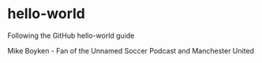 # hello-world
Following the GitHub hello-world guide

Mike Boyken - Fan of the Unnamed Soccer Podcast and Manchester United
